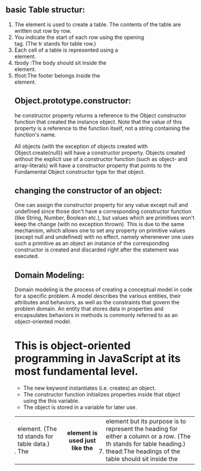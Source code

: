 ## basic Table structur:
1. The <table> element is used to create a table. The contents of the table are written out row by row.
2. You indicate the start of each row using the opening <tr> tag. (The tr stands for table row.)
3. Each cell of a table is represented using a <td>element. (The td stands for table data.)
4. The <th> element is used just like the  <td> element but its purpose is to represent the heading for either a column or a row. (The th stands for table heading.)
5. thead:The headings of the table should sit inside the <thead> element. 
6. tbody :The body should sit inside the <tbody> element. 
7. tfoot:The footer belongs inside the <tfoot> element.

## Object.prototype.constructor:
he constructor property returns a reference to the Object constructor function that created the instance object. Note that the value of this property is a reference to the function itself, not a string containing the function's name.

All objects (with the exception of objects created with Object.create(null)) will have a constructor property. Objects created without the explicit use of a constructor function (such as object- and array-literals) will have a constructor property that points to the Fundamental Object constructor type for that object.

## changing the constructor of an object:

One can assign the constructor property for any value except null and undefined since those don't have a corresponding constructor function (like String, Number, Boolean etc.), but values which are primitives won't keep the change (with no exception thrown). This is due to the same mechanism, which allows one to set any property on primitive values (except null and undefined) with no effect. namely wherenever one uses such a primitive as an object an instance of the corresponding constructor is created and discarded right after the statement was executed.

## Domain Modeling:
Domain modeling is the process of creating a conceptual model in code for a specific problem. A model describes the various entities, their attributes and behaviors, as well as the constraints that govern the problem domain. An entity that stores data in properties and encapsulates behaviors in methods is commonly referred to as an object-oriented model.

# This is object-oriented programming in JavaScript at its most fundamental level.

* The new keyword instantiates (i.e. creates) an object.
* The constructor function initializes properties inside that object using the this variable.
* The object is stored in a variable for later use.
